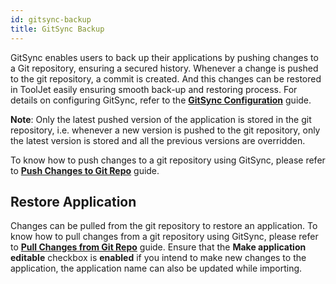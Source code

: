 ```yaml
---
id: gitsync-backup
title: GitSync Backup
---
```


GitSync enables users to back up their applications by pushing changes to a Git repository, ensuring a secured history. Whenever a change is pushed to the git repository, a commit is created. And this changes can be restored in ToolJet easily ensuring smooth back-up and restoring process. For details on configuring GitSync, refer to the **[GitSync Configuration](/docs/development-lifecycle/gitsync/connect-to-git-repo/ssh/gitsync-config)** guide.

**Note**: Only the latest pushed version of the application is stored in the git repository, i.e. whenever a new version is pushed to the git repository, only the latest version is stored and all the previous versions are overridden.

To know how to push changes to a git repository using GitSync, please refer to **[Push Changes to Git Repo](/docs/development-lifecycle/gitsync/push)** guide.

## Restore Application

Changes can be pulled from the git repository to restore an application. To know how to pull changes from a git repository using GitSync, please refer to **[Pull Changes from Git Repo](/docs/development-lifecycle/gitsync/pull)** guide. Ensure that the **Make application editable** checkbox is **enabled** if you intend to make new changes to the application, the application name can also be updated while importing.
